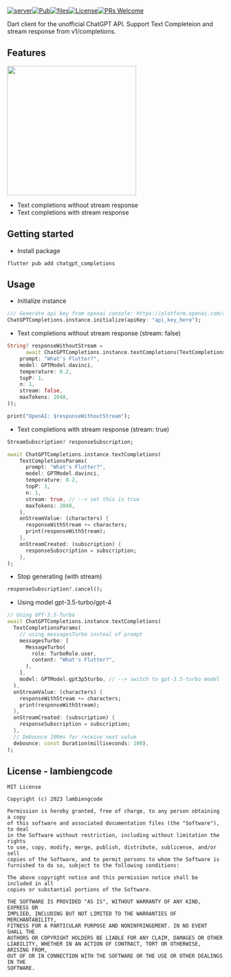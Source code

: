 <!--
This README describes the package. If you publish this package to pub.dev,
this README's contents appear on the landing page for your package.

For information about how to write a good package README, see the guide for
[writing package pages](https://dart.dev/guides/libraries/writing-package-pages).

For general information about developing packages, see the Dart guide for
[creating packages](https://dart.dev/guides/libraries/create-library-packages)
and the Flutter guide for
[developing packages and plugins](https://flutter.dev/developing-packages).
-->

[![server](https://img.shields.io/badge/chatgpt-server--stream--event-blue)](https://pub.dev/packages/chatgpt_completions)[![Pub](https://img.shields.io/pub/publisher/chatgpt_completions)](https://pub.dev/packages/chatgpt_completions)[![files](https://img.shields.io/github/directory-file-count/lambiengcode/chatgpt_completions)](https://github.com/lambiengcode/chatgpt_completions)[![License](https://img.shields.io/github/license/lambiengcode/chatgpt_completions)](https://github.com/lambiengcode/chatgpt_completions
)[![PRs Welcome](https://img.shields.io/badge/PRs-welcome-brightgreen.svg?style=flat&logo=github)](https://github.com/lambiengcode/chatgpt_completions
)

Dart client for the unofficial ChatGPT API. Support Text Completeion and stream response from v1/completions.

## Features

<img src="https://github.com/lambiengcode/chatgpt_completions/blob/main/screenshots/RPReplay_Final1677469870.gif?raw=true" width="300px" />

* Text completions without stream response
* Text completions with stream response

## Getting started

- Install package

```terminal
flutter pub add chatgpt_completions
```

## Usage

- Initialize instance

```dart
/// Generate api key from openai console: https://platform.openai.com/account/api-keys
ChatGPTCompletions.instance.initialize(apiKey: "api_key_here");
```

- Text completions without stream response (stream: false)

```dart
String? responseWithoutStream =
      await ChatGPTCompletions.instance.textCompletions(TextCompletionsParams(
    prompt: "What's Flutter?",
    model: GPTModel.davinci,
    temperature: 0.2,
    topP: 1,
    n: 1,
    stream: false,
    maxTokens: 2048,
));

print("OpenAI: $responseWithoutStream");
```

- Text completions with stream response (stream: true)

```dart
StreamSubscription? responseSubscription;

await ChatGPTCompletions.instance.textCompletions(
    TextCompletionsParams(
      prompt: "What's Flutter?",
      model: GPTModel.davinci,
      temperature: 0.2,
      topP: 1,
      n: 1,
      stream: true, // --> set this is true
      maxTokens: 2048,
    ),
    onStreamValue: (characters) {
      responseWithStream += characters;
      print(responseWithStream);
    },
    onStreamCreated: (subscription) {
      responseSubscription = subscription;
    },
);
```

- Stop generating (with stream)

```dart
responseSubscription?.cancel();
```

- Using model gpt-3.5-turbo/gpt-4

```dart
// Using GPT-3.5-Turbo
await ChatGPTCompletions.instance.textCompletions(
  TextCompletionsParams(
    // using messagesTurbo insteal of prompt
    messagesTurbo: [
      MessageTurbo(
        role: TurboRole.user,
        content: "What's Flutter?",
      ),
    ],
    model: GPTModel.gpt3p5turbo, // --> switch to gpt-3.5-turbo model
  ),
  onStreamValue: (characters) {
    responseWithStream += characters;
    print(responseWithStream);
  },
  onStreamCreated: (subscription) {
    responseSubscription = subscription;
  },
  // Debounce 100ms for receive next value
  debounce: const Duration(milliseconds: 100),
);
```


## License - lambiengcode

```terminal
MIT License

Copyright (c) 2023 lambiengcode

Permission is hereby granted, free of charge, to any person obtaining a copy
of this software and associated documentation files (the "Software"), to deal
in the Software without restriction, including without limitation the rights
to use, copy, modify, merge, publish, distribute, sublicense, and/or sell
copies of the Software, and to permit persons to whom the Software is
furnished to do so, subject to the following conditions:

The above copyright notice and this permission notice shall be included in all
copies or substantial portions of the Software.

THE SOFTWARE IS PROVIDED "AS IS", WITHOUT WARRANTY OF ANY KIND, EXPRESS OR
IMPLIED, INCLUDING BUT NOT LIMITED TO THE WARRANTIES OF MERCHANTABILITY,
FITNESS FOR A PARTICULAR PURPOSE AND NONINFRINGEMENT. IN NO EVENT SHALL THE
AUTHORS OR COPYRIGHT HOLDERS BE LIABLE FOR ANY CLAIM, DAMAGES OR OTHER
LIABILITY, WHETHER IN AN ACTION OF CONTRACT, TORT OR OTHERWISE, ARISING FROM,
OUT OF OR IN CONNECTION WITH THE SOFTWARE OR THE USE OR OTHER DEALINGS IN THE
SOFTWARE.

```

